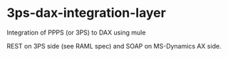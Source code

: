 3ps-dax-integration-layer
=========================

Integration of PPPS (or 3PS) to DAX using mule

REST on 3PS side (see RAML spec) and SOAP on MS-Dynamics AX side.
